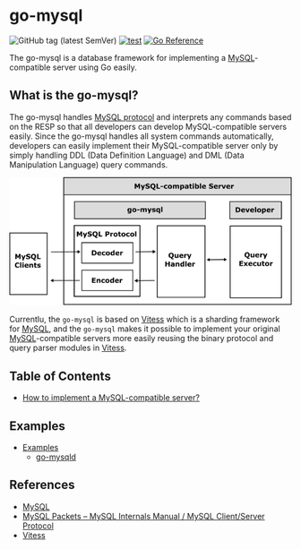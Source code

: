 # go-mysql

![GitHub tag (latest SemVer)](https://img.shields.io/github/v/tag/cybergarage/go-mysql)
[![test](https://github.com/cybergarage/go-mysql/actions/workflows/make.yml/badge.svg)](https://github.com/cybergarage/go-mysql/actions/workflows/make.yml)
[![Go Reference](https://pkg.go.dev/badge/github.com/cybergarage/go-mysql.svg)](https://pkg.go.dev/github.com/cybergarage/go-mysql)

The go-mysql is a database framework for implementing a [MySQL](https://www.mysql.com/)-compatible server using Go easily.

## What is the go-mysql?

The go-mysql handles [MySQL protocol](https://dev.mysql.com/doc/dev/mysql-server/latest/) and interprets any commands based on the RESP so that all developers can develop MySQL-compatible servers easily. Since the go-mysql handles all system commands automatically, developers can easily implement their MySQL-compatible server only by simply handling DDL (Data Definition Language) and DML (Data Manipulation Language) query commands.

![](doc/img/framework.png)

Currentlu, the `go-mysql` is based on [Vitess](https://vitess.io) which is a sharding framework for [MySQL](https://www.mysql.com/), and the `go-mysql` makes it possible to implement your original [MySQL](https://www.mysql.com/)-compatible servers more easily reusing the binary protocol and query parser modules in [Vitess](https://vitess.io).

## Table of Contents

- [How to implement a MySQL-compatible server?](doc/getting-started.md)

## Examples

- [Examples](doc/examples.md)
  - [go-mysqld](examples/go-mysqld)

## References

- [MySQL](https://www.mysql.com/)
- [MySQL Packets – MySQL Internals Manual / MySQL Client/Server Protocol](https://dev.mysql.com/doc/dev/mysql-server/latest/)
- [Vitess](https://github.com/vitessio/vitess)